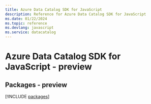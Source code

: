 ```yaml
---
title: Azure Data Catalog SDK for JavaScript
description: Reference for Azure Data Catalog SDK for JavaScript
ms.date: 01/22/2024
ms.topic: reference
ms.devlang: javascript
ms.service: datacatalog
---
```

# Azure Data Catalog SDK for JavaScript - preview
## Packages - preview
[!INCLUDE [packages](data-catalog-index.md)]